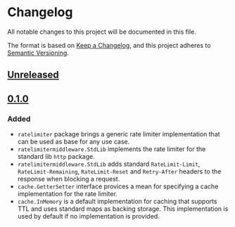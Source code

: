 # Changelog

All notable changes to this project will be documented in this file.

The format is based on [Keep a Changelog](https://keepachangelog.com/en/1.1.0/),
and this project adheres to [Semantic Versioning](https://semver.org/spec/v2.0.0.html).

## [Unreleased]

## [0.1.0]

### Added

- `ratelimiter` package brings a generic rate limiter implementation that can be used as base for any use case.
- `ratelimitermiddleware.StdLib` implements the rate limiter for the standard lib `http` package.
- `ratelimitermiddleware.StdLib` adds standard `RateLimit-Limit`, `RateLimit-Remaining`, `RateLimit-Reset` and `Retry-After` headers to the response when blocking a request.
- `cache.GetterSetter` interface provices a mean for specifying a cache implementation for the rate limiter.
- `cache.InMemory` is a default implementation for caching that supports TTL and uses standard maps as backing storage. This implementation is used by default if no implementation is provided.

[Unreleased]: https://github.com/rcdmk/go-ratelimiter/compare/v0.1.0...HEAD
[0.1.0]: https://github.com/rcdmk/go-ratelimiter/compare/d8b2554...v0.1.0
